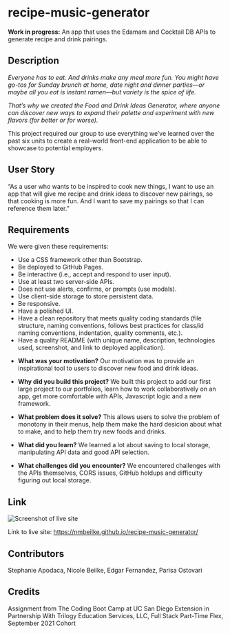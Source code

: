 # recipe-music-generator
**Work in progress:** An app that uses the Edamam and Cocktail DB APIs to generate recipe and drink pairings.

## Description
*Everyone has to eat. And drinks make any meal more fun. You might have go-tos for Sunday brunch at home, date night and dinner parties—or maybe all you eat is instant ramen—but variety is the spice of life.*

*That’s why we created the Food and Drink Ideas Generator, where anyone can discover new ways to expand their palette and experiment with new flavors (for better or for worse).*

This project required our group to use everything we’ve learned over the past six units to create a real-world front-end application to be able to showcase to potential employers.

## User Story
“As a user who wants to be inspired to cook new things, I want to use an app that will give me recipe and drink ideas to discover new pairings, so that cooking is more fun. And I want to save my pairings so that I can reference them later.”

## Requirements
We were given these requirements:

* Use a CSS framework other than Bootstrap.
* Be deployed to GitHub Pages.
* Be interactive (i.e., accept and respond to user input).
* Use at least two server-side APIs.
* Does not use alerts, confirms, or prompts (use modals).
* Use client-side storage to store persistent data.
* Be responsive.
* Have a polished UI.
* Have a clean repository that meets quality coding standards (file structure, naming conventions, follows best practices for class/id naming conventions, indentation, quality comments, etc.).
* Have a quality README (with unique name, description, technologies used, screenshot, and link to deployed application).
  
- **What was your motivation?**
Our motivation was to provide an inspirational tool to users to discover new food and drink ideas. 
  
- **Why did you build this project?**
We built this project to add our first large project to our portfolios, learn how to work collaboratively on an app, get more comfortable with APIs, Javascript logic and a new framework.

- **What problem does it solve?**
This allows users to solve the problem of monotony in their menus, help them make the hard desicion about what to make, and to help them try new foods and drinks.

- **What did you learn?**
We learned a lot about saving to local storage, manipulating API data and good API selection.

- **What challenges did you encounter?**
We encountered challenges with the APIs themselves, CORS issues, GitHub holdups and difficulty figuring out local storage. 

## Link
![Screenshot of live site]()

Link to live site: https://nmbeilke.github.io/recipe-music-generator/

## Contributors 
Stephanie Apodaca, Nicole Beilke, Edgar Fernandez, Parisa Ostovari
## Credits
  
Assignment from The Coding Boot Camp at UC San Diego Extension in Partnership With Trilogy Education Services, LLC, Full Stack Part-Time Flex, September 2021 Cohort
